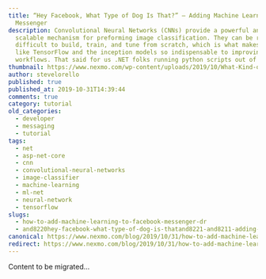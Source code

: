 ```yaml
---
title: “Hey Facebook, What Type of Dog Is That?” – Adding Machine Learning to
  Messenger
description: Convolutional Neural Networks (CNNs) provide a powerful and
  scalable mechanism for preforming image classification. They can be relatively
  difficult to build, train, and tune from scratch, which is what makes tools
  like TensorFlow and the inception models so indispensable to improving our ML
  workflows. That said for us .NET folks running python scripts out of […]
thumbnail: https://www.nexmo.com/wp-content/uploads/2019/10/What-Kind-of-Dog-Is-That.png
author: stevelorello
published: true
published_at: 2019-10-31T14:39:44
comments: true
category: tutorial
old_categories:
  - developer
  - messaging
  - tutorial
tags:
  - net
  - asp-net-core
  - cnn
  - convolutional-neural-networks
  - image-classifier
  - machine-learning
  - ml-net
  - neural-network
  - tensorflow
slugs:
  - how-to-add-machine-learning-to-facebook-messenger-dr
  - and8220hey-facebook-what-type-of-dog-is-thatand8221-and8211-adding-machine-learning-to-messenger
canonical: https://www.nexmo.com/blog/2019/10/31/how-to-add-machine-learning-to-facebook-messenger-dr
redirect: https://www.nexmo.com/blog/2019/10/31/how-to-add-machine-learning-to-facebook-messenger-dr
---
```

Content to be migrated...